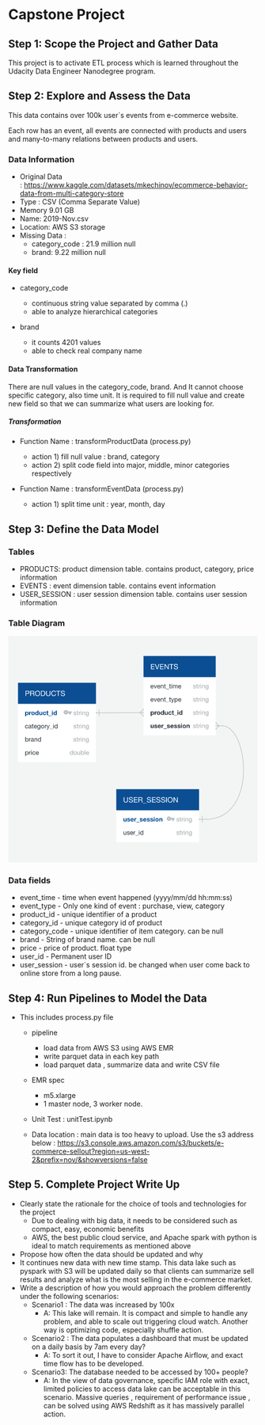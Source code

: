 # Capstone Project

## Step 1: Scope the Project and Gather Data
This project is to activate ETL process which is learned throughout the Udacity Data Engineer Nanodegree program.



## Step 2: Explore and Assess the Data

This data contains over 100k user`s events from e-commerce website.

Each row has an event, all events are connected with products and users
and many-to-many relations between products and users.

### Data Information
- Original Data  
: https://www.kaggle.com/datasets/mkechinov/ecommerce-behavior-data-from-multi-category-store
- Type : CSV (Comma Separate Value)
- Memory 9.01 GB
- Name: 2019-Nov.csv
- Location: AWS S3 storage
- Missing Data : 
  - category_code :  21.9 million null
  - brand: 9.22 million null

#### Key field
- category_code 
  - continuous string value separated by comma (.)
  - able to analyze hierarchical categories 
  
- brand
  - it counts 4201 values
  - able to check real company name

#### Data Transformation
There are null values in the category_code, brand. And It cannot choose specific category, also time unit.
It is required to fill null value and create new field  so that we can summarize what users are looking for.

##### Transformation
- Function Name : transformProductData (process.py)
  - action 1) fill null value : brand, category
  - action 2) split code field into major, middle, minor categories respectively

- Function Name : transformEventData (process.py)
  - action 1) split time unit : year, month, day


## Step 3: Define the Data Model

### Tables
- PRODUCTS: product dimension table. contains product, category, price information
- EVENTS : event dimension table. contains event information  
- USER_SESSION : user session dimension table. contains user session information


### Table Diagram
![Data Model](image/capstone-data-diagram.png)



### Data fields

- event_time - time when event happened (yyyy/mm/dd hh:mm:ss)
- event_type - Only one kind of event : purchase, view, category
- product_id - unique identifier of a product
- category_id - unique category id of product
- category_code - unique identifier of item category. can be null
- brand - String of brand name. can be null
- price - price of product. float type
- user_id - Permanent user ID
- user_session - user`s session id. be changed when user come back to online store from a long pause.


## Step 4: Run Pipelines to Model the Data

- This includes process.py file
  - pipeline
    - load data from AWS S3 using AWS EMR
    - write parquet data in each key path
    - load parquet data , summarize data and write CSV file

  - EMR spec
    - m5.xlarge
    - 1 master node, 3 worker node.
      
  - Unit Test
    : unitTest.ipynb

  - Data location
    : main data is too heavy to upload. Use the s3 address below
    : https://s3.console.aws.amazon.com/s3/buckets/e-commerce-sellout?region=us-west-2&prefix=nov/&showversions=false
  
## Step 5. Complete Project Write Up

- Clearly state the rationale for the choice of tools and technologies for the project
  - Due to dealing with big data, it needs to be considered such as compact, easy, economic benefits
  - AWS, the best public cloud service, and Apache spark with python is ideal to match requirements as mentioned above
- Propose how often the data should be updated and why
- It continues new data with new time stamp. This data lake such as pyspark with S3 will be updated daily
  so that clients can summarize sell results and analyze what is the most selling in the e-commerce market.
- Write a description of how you would approach the problem differently under the following scenarios:
  - Scenario1 : The data was increased by 100x
    - A: This lake will remain. It is compact and simple to handle any problem, and able to scale out
    triggering cloud watch. Another way is optimizing code, especially shuffle action.
  - Scenario2 : The data populates a dashboard that must be updated on a daily basis by 7am every day?
    - A: To sort it out, I have to consider Apache Airflow, and exact time flow has to be developed.
  - Scenario3: The database needed to be accessed by 100+ people?
    - A: In the view of data governance, specific IAM role with exact, limited policies to access data lake can be acceptable 
    in this scenario. Massive queries , requirement of performance issue , can be solved using AWS Redshift
    as it has massively parallel action.